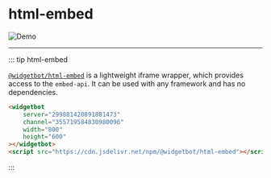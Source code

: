 # html-embed

![Demo](https://i.imgur.com/Dgd7dKI.png)

---

::: tip html-embed

[`@widgetbot/html-embed`](/embed/html-embed/README.md) is a lightweight iframe wrapper, which provides access to the `embed-api`. It can be used with any framework and has no dependencies.

```html
<widgetbot
    server="299881420891881473"
    channel="355719584830980096"
    width="800"
    height="600"
></widgetbot>
<script src="https://cdn.jsdelivr.net/npm/@widgetbot/html-embed"></script>
```
:::
